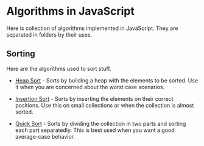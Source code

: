 # Algorithms in JavaScript

Here is collection of algorithms implemented in JavaScript. They are separated in folders by their uses.

## Sorting

Here are the algorithms used to sort stuff.

- [Heap Sort](sorting/heapSort.js) - Sorts by building a heap with the elements to be sorted. Use it when you are concerned about the worst case scenarios.

- [Insertion Sort](sorting/insertionSort.js) - Sorts by inserting the elements on their correct positions. Use this on small collections or when the collection is almost sorted.

- [Quick Sort](sorting/quickSort.js) - Sorts by dividing the collection in two parts and sorting each part separatedly. This is best used when you want a good average-case behavior.
